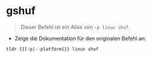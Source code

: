 # gshuf

> Dieser Befehl ist ein Alias von `-p linux shuf`.

- Zeige die Dokumentation für den originalen Befehl an:

`tldr {{[-p|--platform]}} linux shuf`
